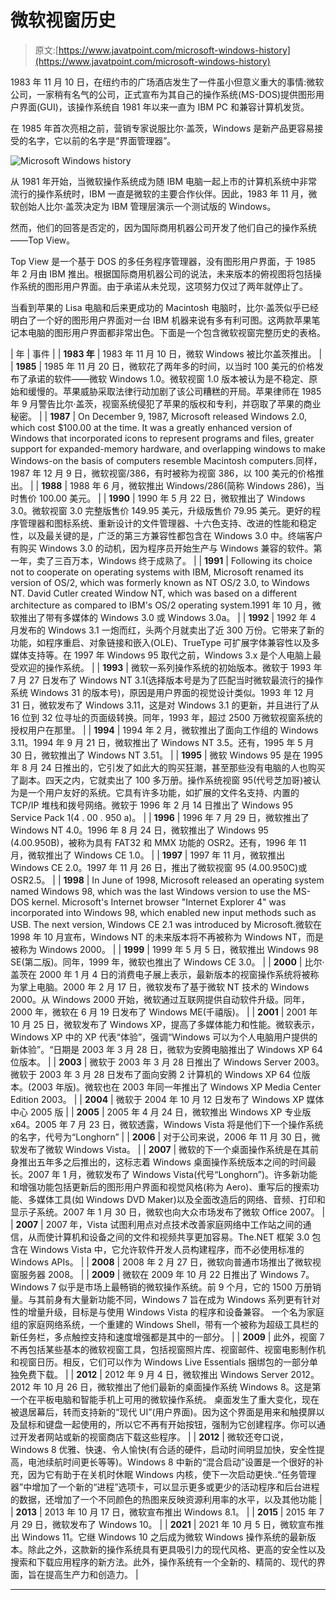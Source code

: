 # 微软视窗历史

> 原文:[https://www.javatpoint.com/microsoft-windows-history](https://www.javatpoint.com/microsoft-windows-history)

1983 年 11 月 10 日，在纽约市的广场酒店发生了一件虽小但意义重大的事情:微软公司，一家稍有名气的公司，正式宣布为其自己的操作系统(MS-DOS)提供图形用户界面(GUI)，该操作系统自 1981 年以来一直为 IBM PC 和兼容计算机发货。

在 1985 年首次亮相之前，营销专家说服比尔·盖茨，Windows 是新产品更容易接受的名字，它以前的名字是“界面管理器”。

![Microsoft Windows history](../Images/14f03c08ac36371d3af724a8661a2b8c.png)

从 1981 年开始，当微软操作系统成为随 IBM 电脑一起上市的计算机系统中非常流行的操作系统时，IBM 一直是微软的主要合作伙伴。因此，1983 年 11 月，微软创始人比尔·盖茨决定为 IBM 管理层演示一个测试版的 Windows。

然而，他们的回答是否定的，因为国际商用机器公司开发了他们自己的操作系统——Top View。

Top View 是一个基于 DOS 的多任务程序管理器，没有图形用户界面，于 1985 年 2 月由 IBM 推出。根据国际商用机器公司的说法，未来版本的俯视图将包括操作系统的图形用户界面。由于承诺从未兑现，这项努力仅过了两年就停止了。

当看到苹果的 Lisa 电脑和后来更成功的 Macintosh 电脑时，比尔·盖茨似乎已经明白了一个好的图形用户界面对一台 IBM 机器来说有多有利可图。这两款苹果笔记本电脑的图形用户界面都非常出色。下面是一个包含微软视窗完整历史的表格。

| 年 | 事件 |
| **1983 年** | 1983 年 11 月 10 日，微软 Windows 被比尔盖茨推出。 |
| **1985** | 1985 年 11 月 20 日，微软花了两年多的时间，以当时 100 美元的价格发布了承诺的软件——微软 Windows 1.0。微软视窗 1.0 版本被认为是不稳定、原始和缓慢的。苹果威胁采取法律行动加剧了该公司糟糕的开局。苹果律师在 1985 年 9 月警告比尔·盖茨，视窗系统侵犯了苹果的版权和专利，并窃取了苹果的商业秘密。 |
| **1987** | On December 9, 1987, Microsoft released Windows 2.0, which cost $100.00 at the time. It was a greatly enhanced version of Windows that incorporated icons to represent programs and files, greater support for expanded-memory hardware, and overlapping windows to make Windows-on the basis of computers resemble Macintosh computers.同样，1987 年 12 月 9 日，微软视窗/386，有时被称为视窗 386，以 100 美元的价格推出。 |
| **1988** | 1988 年 6 月，微软推出 Windows/286(简称 Windows 286)，当时售价 100.00 美元。 |
| **1990** | 1990 年 5 月 22 日，微软推出了 Windows 3.0。微软视窗 3.0 完整版售价 149.95 美元，升级版售价 79.95 美元。更好的程序管理器和图标系统、重新设计的文件管理器、十六色支持、改进的性能和稳定性，以及最关键的是，广泛的第三方兼容性都包含在 Windows 3.0 中。终端客户有购买 Windows 3.0 的动机，因为程序员开始生产与 Windows 兼容的软件。第一年，卖了三百万本，Windows 终于成熟了。 |
| **1991** | Following its choice not to cooperate on operating systems with IBM, Microsoft renamed its version of OS/2, which was formerly known as NT OS/2 3.0, to Windows NT. David Cutler created Window NT, which was based on a different architecture as compared to IBM's OS/2 operating system.1991 年 10 月，微软推出了带有多媒体的 Windows 3.0 或 Windows 3.0a。 |
| **1992** | 1992 年 4 月发布的 Windows 3.1 一炮而红，头两个月就卖出了近 300 万份。它带来了新的功能，如程序重启、对象链接和嵌入(OLE)、TrueType 可扩展字体兼容性以及多媒体支持等。在 1997 年 Windows 95 取代之前，Windows 3.x 是个人电脑上最受欢迎的操作系统。 |
| **1993** | 微软一系列操作系统的初始版本。微软于 1993 年 7 月 27 日发布了 Windows NT 3.1(选择版本号是为了匹配当时微软最流行的操作系统 Windows 31 的版本号)，原因是用户界面的视觉设计类似。1993 年 12 月 31 日，微软发布了 Windows 3.11，这是对 Windows 3.1 的更新，并且进行了从 16 位到 32 位寻址的页面级转换。同年，1993 年，超过 2500 万微软视窗系统的授权用户在那里。 |
| **1994** | 1994 年 2 月，微软推出了面向工作组的 Windows 3.11。1994 年 9 月 21 日，微软推出了 Windows NT 3.5。还有，1995 年 5 月 30 日，微软推出了 Windows NT 3.51。 |
| **1995** | 微软 Windows 95 是在 1995 年 8 月 24 日推出的，它引发了如此大的购买狂潮，甚至那些没有电脑的人也购买了副本。四天之内，它就卖出了 100 多万册。操作系统视窗 95(代号芝加哥)被认为是一个用户友好的系统。它具有许多功能，如扩展的文件名支持、内置的 TCP/IP 堆栈和拨号网络。微软于 1996 年 2 月 14 日推出了 Windows 95 Service Pack 1(4 . 00 . 950 a)。 |
| **1996** | 1996 年 7 月 29 日，微软推出了 Windows NT 4.0。1996 年 8 月 24 日，微软推出了 Windows 95 (4.00.950B)，被称为具有 FAT32 和 MMX 功能的 OSR2。还有，1996 年 11 月，微软推出了 Windows CE 1.0。 |
| **1997** | 1997 年 11 月，微软推出 Windows CE 2.0。1997 年 11 月 26 日，推出了微软视窗 95 (4.00.950C)或 OSR2.5。 |
| **1998** | In June of 1998, Microsoft released an operating system named Windows 98, which was the last Windows version to use the MS-DOS kernel. Microsoft's Internet browser "Internet Explorer 4" was incorporated into Windows 98, which enabled new input methods such as USB. The next version, Windows CE 2.1 was introduced by Microsoft.微软在 1998 年 10 月宣布，Windows NT 的未来版本将不再被称为 Windows NT，而是被称为 Windows 2000。 |
| **1999** | 1999 年 5 月 5 日，微软推出 Windows 98 SE(第二版)。同年，1999 年，微软也推出了 Windows CE 3.0。 |
| **2000** | 比尔·盖茨在 2000 年 1 月 4 日的消费电子展上表示，最新版本的视窗操作系统将被称为掌上电脑。2000 年 2 月 17 日，微软发布了基于微软 NT 技术的 Windows 2000。从 Windows 2000 开始，微软通过互联网提供自动软件升级。同年，2000 年，微软在 6 月 19 日发布了 Windows ME(千禧版)。 |
| **2001** | 2001 年 10 月 25 日，微软发布了 Windows XP，提高了多媒体能力和性能。微软表示，Windows XP 中的 XP 代表“体验”，强调“Windows 可以为个人电脑用户提供的新体验”。“日期是 2003 年 3 月 28 日，微软为安腾电脑推出了 Windows XP 64 位版本。 |
| **2003** | 微软于 2003 年 3 月 28 日推出了 Windows Server 2003。微软于 2003 年 3 月 28 日发布了面向安腾 2 计算机的 Windows XP 64 位版本。(2003 年版)。微软也在 2003 年同一年推出了 Windows XP Media Center Edition 2003。 |
| **2004** | 微软于 2004 年 10 月 12 日发布了 Windows XP 媒体中心 2005 版 |
| **2005** | 2005 年 4 月 24 日，微软推出 Windows XP 专业版 x64。2005 年 7 月 23 日，微软透露，Windows Vista 将是他们下一个操作系统的名字，代号为“Longhorn” |
| **2006** | 对于公司来说，2006 年 11 月 30 日，微软发布了微软 Windows Vista。 |
| **2007** | 微软的下一个桌面操作系统是在其前身推出五年多之后推出的，这标志着 Windows 桌面操作系统版本之间的时间最长。2007 年 1 月，微软发布了 Windows Vista(代号“Longhorn”)。许多新功能和增强功能包括更新后的图形用户界面和视觉风格(称为 Aero)、重写后的搜索功能、多媒体工具(如 Windows DVD Maker)以及全面改造后的网络、音频、打印和显示子系统。2007 年 1 月 30 日，微软也向大众市场发布了微软 Office 2007。 |
| **2007** | 2007 年，Vista 试图利用点对点技术改善家庭网络中工作站之间的通信，从而使计算机和设备之间的文件和视频共享更加容易。The.NET 框架 3.0 包含在 Windows Vista 中，它允许软件开发人员构建程序，而不必使用标准的 Windows APIs。 |
| **2008** | 2008 年 2 月 27 日，微软向普通市场推出了微软视窗服务器 2008。 |
| **2009** | 微软在 2009 年 10 月 22 日推出了 Windows 7。Windows 7 似乎是市场上最畅销的微软操作系统。前 9 个月，它的 1500 万册销量。与其前身有大量新功能不同，Windows 7 旨在成为 Windows 系列更有针对性的增量升级，目标是与使用 Windows Vista 的程序和设备兼容。
一个名为家庭组的家庭网络系统，一个重建的 Windows Shell，带有一个被称为超级工具栏的新任务栏，多点触控支持和速度增强都是其中的一部分。 |
| **2009** | 此外，视窗 7 不再包括某些基本的微软视窗工具，包括视窗照片库、视窗邮件、视窗电影制作机和视窗日历。相反，它们可以作为 Windows Live Essentials 捆绑包的一部分单独免费下载。 |
| **2012** | 2012 年 9 月 4 日，微软推出 Windows Server 2012。2012 年 10 月 26 日，微软推出了他们最新的桌面操作系统 Windows 8。这是第一个在平板电脑和智能手机上可用的微软操作系统。
桌面发生了重大变化，现在被退居幕后，转而支持新的“现代 UI”(用户界面)。因为这个界面是用来和触摸屏以及鼠标和键盘一起使用的，所以它不再有开始按钮，强制为它创建程序。你可以通过开发者网站或新的视窗商店下载这些程序。 |
| **2012** | 微软还夸口说，Windows 8 优雅、快速、令人愉快(有合适的硬件，启动时间明显加快，安全性提高，电池续航时间更长等等)。Windows 8 中新的“混合启动”设置是一个很好的补充，因为它有助于在关机时休眠 Windows 内核，使下一次启动更快..“任务管理器”中增加了一个新的“进程”选项卡，可以显示更多或更少的活动程序和后台进程的数据，还增加了一个不同颜色的热图来反映资源利用率的水平，以及其他功能 |
| **2013** | 2013 年 10 月 17 日，微软宣布推出 Windows 8.1。 |
| **2015** | 2015 年 7 月 29 日，微软发布了 Windows 10。 |
| **2021** | 2021 年 10 月 5 日，微软宣布推出 Windows 11。它继 Windows 10 之后成为微软 Windows 操作系统的最新版本。除此之外，这款新的操作系统具有更具吸引力的现代风格、更高的安全性以及搜索和下载应用程序的新方法。此外，操作系统有一个全新的、精简的、现代的界面，旨在提高生产力和创造力。 |

* * *